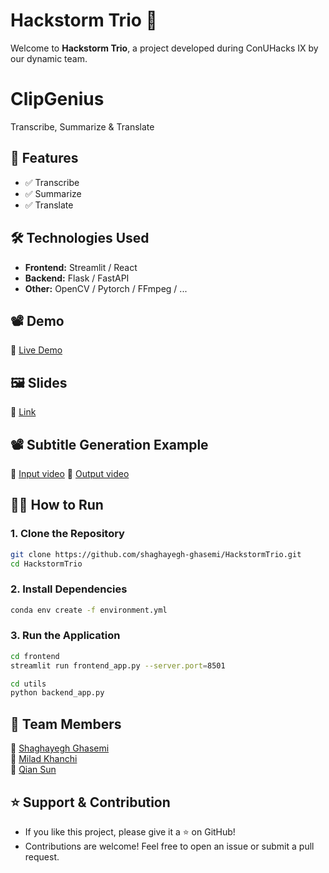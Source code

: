# Hackstorm Trio 🚀

Welcome to **Hackstorm Trio**, a project developed during ConUHacks IX by our dynamic team.

# ClipGenius

Transcribe, Summarize & Translate​

## 🚀 Features
- ✅ Transcribe
- ✅ Summarize 
- ✅ Translate

## 🛠️ Technologies Used
- **Frontend:** Streamlit / React 
- **Backend:** Flask / FastAPI
- **Other:** OpenCV / Pytorch / FFmpeg / ...

## 📽️ Demo
🔗 [Live Demo](https://www.youtube.com/watch?v=6eV-pa0vTJ0) <!-- Replace with your deployed link or demo video -->

## 🖼️ Slides
🔗 [Link](https://docs.google.com/presentation/d/1qJCVv_6w7r9BogDKMFAWBl-uOdJzI8CR/edit?usp=sharing&ouid=114519568541965646466&rtpof=true&sd=true) <!-- Replace with your deployed link or demo video -->

## 📽️ Subtitle Generation Example
🔗 [Input video](https://drive.google.com/file/d/1x2HlTWOH2_rJJWeEU7xl5na-mtfCqKV2/view?usp=drive_link) <!-- Replace with your deployed link or demo video -->
🔗 [Output video](https://drive.google.com/file/d/1KZcbv3ilAZyG3vM2Q9QxBA-EalwO3Ls0/view?usp=sharing) <!-- Replace with your deployed link or demo video -->


## 🏃‍♂️ How to Run
### **1. Clone the Repository**
```bash
git clone https://github.com/shaghayegh-ghasemi/HackstormTrio.git
cd HackstormTrio
```

### **2. Install Dependencies**
```bash
conda env create -f environment.yml
```

### **3. Run the Application**
```bash
cd frontend
streamlit run frontend_app.py --server.port=8501

cd utils
python backend_app.py 
```

## 👥 Team Members
👤 [Shaghayegh Ghasemi](https://github.com/shaghayegh-ghasemi)  
👤 [Milad Khanchi](https://github.com/Milad-Khanchi)  
👤 [Qian Sun](https://github.com/Chin-Sun)  

## ⭐ Support & Contribution
- If you like this project, please give it a ⭐ on GitHub!
- Contributions are welcome! Feel free to open an issue or submit a pull request.

